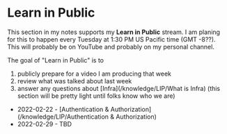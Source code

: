 # Learn in Public

This section in my notes supports my **Learn in Public** stream. I am planing for this to happen every Tuesday at 1:30 PM US Pacific time (GMT -8??). This will probably be on YouTube and probably on my personal channel. 

The goal of "Learn in Public" is to 
1. publicly prepare for a video I am producing that week
2. review what was talked about last week
3. answer any questions about [Infra](/knowledge/LIP/What is Infra) (this section will be pretty light until folks know who we are)

- 2022-02-22 - [Authentication & Authorization](/knowledge/LIP/Authentication & Authorization)
- 2022-02-29 - TBD
